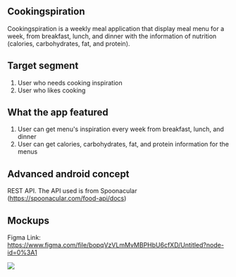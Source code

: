 ## Cookingspiration
Cookingspiration is a weekly meal application that display meal menu for a week, from breakfast, lunch, and dinner 
with the information of nutrition (calories, carbohydrates, fat, and protein). 

## Target segment
1. User who needs cooking inspiration
2. User who likes cooking

## What the app featured
1. User can get menu's inspiration every week from breakfast, lunch, and dinner
2. User can get calories, carbohydrates, fat, and protein information for the menus

## Advanced android concept
REST API. The API used is from Spoonacular (https://spoonacular.com/food-api/docs)

## Mockups
Figma Link: https://www.figma.com/file/bopqVzVLmMvMBPHbU6cfXD/Untitled?node-id=0%3A1

<img src="https://user-images.githubusercontent.com/62920741/146957387-c20593e8-92b5-44ea-bb6f-78b053802f4f.png">
